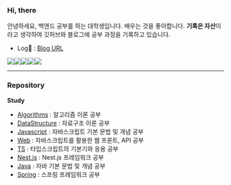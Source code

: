 ### Hi, there

안녕하세요, 백엔드 공부를 하는 대학생입니다.
배우는 것을 좋아합니다. **기록은 자산**이라고 생각하여 깃허브와 블로그에 공부 과정을 기록하고 있습니다.
- Log📗 : [Blog URL](https://1dohyeon.github.io/)


<img src="https://img.shields.io/badge/JavaScript-F7DF1E?style=flat-square&logo=javascript&logoColor=white"/><img src="https://img.shields.io/badge/typescript-3178C6?style=flat-square&logo=typescript&logoColor=white"/><img src="https://img.shields.io/badge/node.js-339933?style=flat-square&logo=nodedotjs&logoColor=white"/><img src="https://img.shields.io/badge/nestjs-E0234E?style=flat-square&logo=nestjs&logoColor=white"/><img src="https://img.shields.io/badge/MySQL-4479A1?style=flat-square&logo=MySQL&logoColor=white"/>

---
### Repository

**Study**
- [Algorithms](https://github.com/1Dohyeon/Study-Algorithms) : 알고리즘 이론 공부
- [DataStructure](https://github.com/1Dohyeon/Study-DataStructure) : 자료구조 이론 공부
- [Javascript](https://github.com/1Dohyeon/Study-Javascript) : 자바스크립트 기본 문법 및 개념 공부
- [Web](https://github.com/1Dohyeon/Study-Web) : 자바스크립트를 활용한 웹 프론트, API 공부
- [TS](https://github.com/1Dohyeon/Study-TypeScript) : 타입스크립트의 기본기와 응용 공부
- [Nest.js](https://github.com/1Dohyeon/Study-NestJS) : Nest.js 프레임워크 공부
- [Java](https://github.com/1Dohyeon/Study-Java) : 자바 기본 문법 및 개념 공부
- [Spring](https://github.com/1Dohyeon/Study-spring) : 스프링 프레임워크 공부
  
